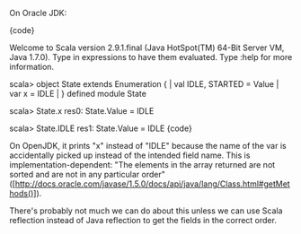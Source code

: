 On Oracle JDK:

{code}

Welcome to Scala version 2.9.1.final (Java HotSpot(TM) 64-Bit Server VM, Java 1.7.0).
Type in expressions to have them evaluated.
Type :help for more information.

scala> object State extends Enumeration {
     |   val IDLE, STARTED = Value
     |   var x = IDLE
     | }
defined module State

scala> State.x
res0: State.Value = IDLE

scala> State.IDLE
res1: State.Value = IDLE 
{code}

On OpenJDK, it prints "x" instead of "IDLE" because the name of the var is accidentally picked up instead of the intended field name. This is implementation-dependent: "The elements in the array returned are not sorted and are not in any particular order" ([http://docs.oracle.com/javase/1.5.0/docs/api/java/lang/Class.html#getMethods()]).

There's probably not much we can do about this unless we can use Scala reflection instead of Java reflection to get the fields in the correct order.
